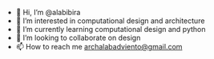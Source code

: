 - 👋 Hi, I’m @alabibira
- 👀 I’m interested in computational design and architecture
- 🌱 I’m currently learning computational design and python
- 💞️ I’m looking to collaborate on design 
- 📫 How to reach me archalabadviento@gmail.com

<!---
alabibira/alabibira is a ✨ special ✨ repository because its `README.md` (this file) appears on your GitHub profile.
You can click the Preview link to take a look at your changes.
--->
